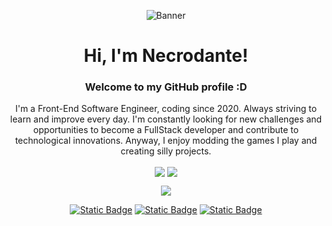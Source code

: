 <p align="center">
    <img src="https://images.squarespace-cdn.com/content/v1/5fe4caeadae61a2f19719512/fbabc357-b945-4e72-8881-b94e68522174/Cozy+Home+Office?format=2500w" alt="Banner">
</p>

<h1 align="center">Hi, I'm Necrodante!</h1>
<h3 align="center">Welcome to my GitHub profile :D</h3>
<p align="center">I'm a Front-End Software Engineer, coding since 2020. Always striving to learn and improve every day. I'm constantly looking for new challenges and opportunities to become a FullStack developer and contribute to technological innovations. Anyway, I enjoy modding the games I play and creating silly projects.</p>

<p align="center">
    <img align="center" src="https://github-readme-stats.vercel.app/api?username=Necrodante&show_icons=true&theme=transparent&hide_border=true&title_color=FFFFFF&text_color=FFFFFF&icon_color=FFFFFF" />
    <img align="center" src="https://github-readme-stats.vercel.app/api/top-langs/?username=Necrodante&layout=compact&theme=transparent&hide_border=true&title_color=FFFFFF" />
  </p>

<p align="center">
  <a href="https://skillicons.dev">
    <img src="https://skillicons.dev/icons?i=py,js,ts,html,css,figma,git,obsidian,ps,vscode" />
</p>

<div align="center">
    
[![Static Badge](https://img.shields.io/badge/twitter-black?style=for-the-badge)](https://x.com/Necrodante_)
[![Static Badge](https://img.shields.io/badge/twitch-black?style=for-the-badge)](https://www.twitch.tv/gatonecromante)
[![Static Badge](https://img.shields.io/badge/instagram-black?style=for-the-badge)](https://www.instagram.com/necrodante_)

</div>
